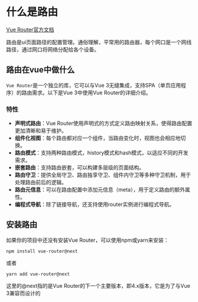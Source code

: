 # 什么是路由

[Vue Router官方文档](https://router.vuejs.org/zh/guide/)

路由是ui页面路径的配置管理。通俗理解，平常用的路由器，每个网口是一个网线路径，通过网口将网络分配给各个设备。

## 路由在vue中做什么

`Vue Router`是一个独立的库，它可以与Vue 3无缝集成，支持SPA（单页应用程序）的路由需求。以下是Vue 3中使用Vue Router的详细介绍。

### 特性

* **声明式路由**：Vue Router使用声明式的方式定义路由映射关系，使得路由配置更加清晰和易于维护。
* **组件化视图**：每个路由都对应一个组件，当路由变化时，视图也会相应地切换。
* **路由模式**：支持两种路由模式，history模式和hash模式，以适应不同的开发需求。
* **嵌套路由**：支持路由嵌套，可以构建多层级的页面结构。
* **路由守卫**：提供全局守卫、路由独享守卫、组件内守卫等多种守卫机制，用于处理路由前后的逻辑。
* **路由元信息**：可以在路由配置中添加元信息（meta），用于定义路由的额外属性。
* **编程式导航**：除了链接导航，还支持使用router实例进行编程式导航。

## 安装路由

如果你的项目中还没有安装Vue Router，可以使用npm或yarn来安装：

```shell
npm install vue-router@next
```

或者

```shell
yarn add vue-router@next
```

这里的@next指的是Vue Router的下一个主要版本，即4.x版本，它是为了与Vue 3兼容而设计的
